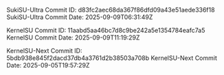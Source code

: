 SukiSU-Ultra Commit ID: d83fc2aec68da367f86dfd09a43e51aede336f18
SukiSU-Ultra Commit Date: 2025-09-09T06:31:49Z

KernelSU Commit ID: 11aabd5aa46bc7d8c9be242a5e1354784eafc7a5
KernelSU Commit Date: 2025-09-09T11:19:29Z

KernelSU-Next Commit ID: 5bdb938e845f2dacd37db4a3761d2b38503a708b
KernelSU-Next Commit Date: 2025-09-05T19:57:29Z


